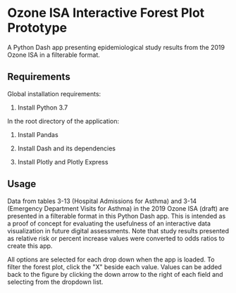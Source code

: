# Ozone ISA Interactive Forest Plot Prototype

A Python Dash app presenting epidemiological study results from the 2019 Ozone ISA in a filterable format.

## Requirements

Global installation requirements:

1. Install Python 3.7

In the root directory of the application:

1. Install Pandas

2. Install Dash and its dependencies

3. Install Plotly and Plotly Express

## Usage

Data from tables 3-13 (Hospital Admissions for Asthma) and 3-14 (Emergency Department Visits for Asthma) in the 2019 Ozone ISA (draft) are presented in a filterable format in this Python Dash app. This is intended as a proof of concept for evaluating the usefulness of an interactive data visualization in future digital assessments. Note that study results presented as relative risk or percent increase values were converted to odds ratios to create this app.

All options are selected for each drop down when the app is loaded. To filter the forest plot, click the "X" beside each value. Values can be added back to the figure by clicking the down arrow to the right of each field and selecting from the dropdown list.
